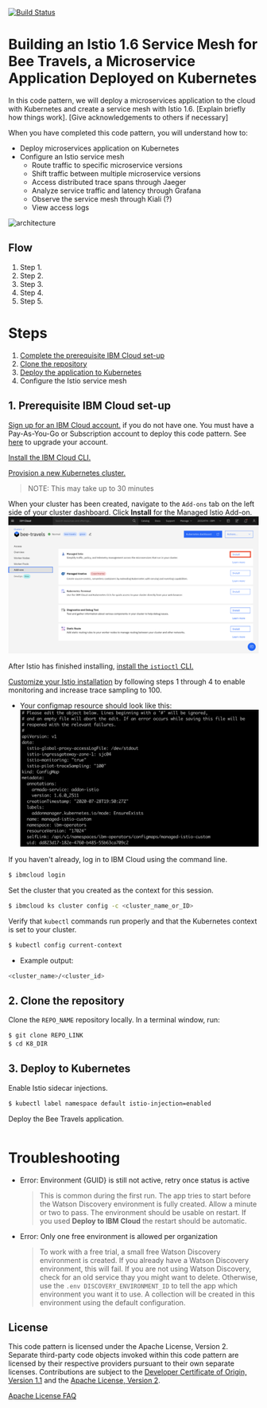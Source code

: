 <!-- Put badges at the very top -->
<!-- Change the repo -->
[![Build Status](https://travis-ci.org/IBM/watson-banking-chatbot.svg?branch=master)](https://travis-ci.org/IBM/watson-banking-chatbot)

# Building an Istio 1.6 Service Mesh for Bee Travels, a Microservice Application Deployed on Kubernetes

In this code pattern, we will deploy a microservices application to the cloud with Kubernetes and create a service mesh with Istio 1.6. [Explain briefly how things work]. [Give acknowledgements to others if necessary]

When you have completed this code pattern, you will understand how to:

* Deploy microservices application on Kubernetes
* Configure an Istio service mesh
  * Route traffic to specific microservice versions
  * Shift traffic between multiple microservice versions
  * Access distributed trace spans through Jaeger
  * Analyze service traffic and latency through Grafana
  * Observe the service mesh through Kiali (?)
  * View access logs 

<!--add an image in this path-->
![architecture](readme_images/architecture.png)

<!--Optionally, add flow steps based on the architecture diagram-->
## Flow

1. Step 1.
2. Step 2.
3. Step 3.
4. Step 4.
5. Step 5.

# Steps

1. [Complete the prerequisite IBM Cloud set-up](#1.-Prerequisite-IBM-Cloud-set-up)
2. [Clone the repository](#2.-Clone-the-repository)
3. [Deploy the application to Kubernetes](#3.-Deploy-to-Kubernetes)
4. Configure the Istio service mesh

## 1. Prerequisite IBM Cloud set-up

[Sign up for an IBM Cloud account.](https://cloud.ibm.com/docs/account?topic=account-signup) if you do not have one. You must have a Pay-As-You-Go or Subscription account to deploy this code pattern. See [here](https://cloud.ibm.com/docs/account?topic=account-upgrading-account) to upgrade your account.

[Install the IBM Cloud CLI.](https://cloud.ibm.com/docs/cli?topic=cli-getting-started#idt-prereq)

[Provision a new Kubernetes cluster.](https://cloud.ibm.com/docs/containers?topic=containers-clusters#clusters_standard)
> NOTE: This may take up to 30 minutes

When your cluster has been created, navigate to the `Add-ons` tab on the left side of your cluster dashboard. Click **Install** for the Managed Istio Add-on.
![](readme_images/cluster_addon_dashboard.png)

After Istio has finished installing, [install the `istioctl` CLI.](https://cloud.ibm.com/docs/containers?topic=containers-istio#istioctl)

[Customize your Istio installation](https://cloud.ibm.com/docs/containers?topic=containers-istio#customize) by following steps 1 through 4 to enable monitoring and increase trace sampling to 100.
* Your configmap resource should look like this:
![](readme_images/configmap_logs.png)

If you haven't already, log in to IBM Cloud using the command line.
```bash
$ ibmcloud login
```

Set the cluster that you created as the context for this session.
```bash
$ ibmcloud ks cluster config -c <cluster_name_or_ID>
```

Verify that `kubectl` commands run properly and that the Kubernetes context is set to your cluster.
```bash
$ kubectl config current-context
```
* Example output:
```bash
<cluster_name>/<cluster_id>
```

## 2. Clone the repository

Clone the `REPO_NAME` repository locally. In a terminal window, run:

```BASH
$ git clone REPO_LINK
$ cd K8_DIR
```

## 3. Deploy to Kubernetes

Enable Istio sidecar injections.
```bash
$ kubectl label namespace default istio-injection=enabled
```

Deploy the Bee Travels application.
```bash
```





<!-- template -->
# Troubleshooting

* Error: Environment {GUID} is still not active, retry once status is active

  > This is common during the first run. The app tries to start before the Watson Discovery
environment is fully created. Allow a minute or two to pass. The environment should
be usable on restart. If you used **Deploy to IBM Cloud** the restart should be automatic.

* Error: Only one free environment is allowed per organization

  > To work with a free trial, a small free Watson Discovery environment is created. If you already have
a Watson Discovery environment, this will fail. If you are not using Watson Discovery, check for an old
service thay you might want to delete. Otherwise, use the `.env DISCOVERY_ENVIRONMENT_ID` to tell
the app which environment you want it to use. A collection will be created in this environment
using the default configuration.

<!-- keep this -->
## License

This code pattern is licensed under the Apache License, Version 2. Separate third-party code objects invoked within this code pattern are licensed by their respective providers pursuant to their own separate licenses. Contributions are subject to the [Developer Certificate of Origin, Version 1.1](https://developercertificate.org/) and the [Apache License, Version 2](https://www.apache.org/licenses/LICENSE-2.0.txt).

[Apache License FAQ](https://www.apache.org/foundation/license-faq.html#WhatDoesItMEAN)